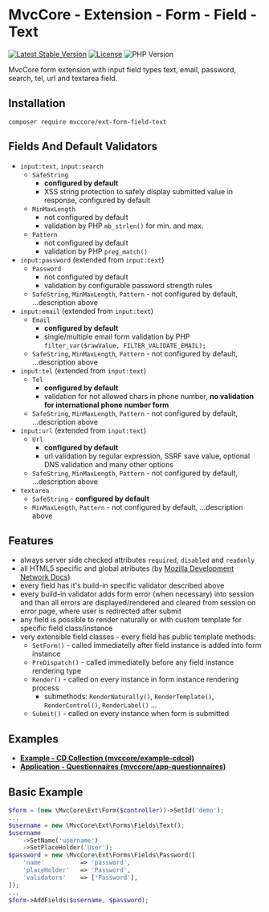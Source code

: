 # MvcCore - Extension - Form - Field - Text

[![Latest Stable Version](https://img.shields.io/badge/Stable-v5.1.7-brightgreen.svg?style=plastic)](https://github.com/mvccore/ext-form-field-text/releases)
[![License](https://img.shields.io/badge/License-BSD%203-brightgreen.svg?style=plastic)](https://mvccore.github.io/docs/mvccore/5.0.0/LICENSE.md)
![PHP Version](https://img.shields.io/badge/PHP->=5.4-brightgreen.svg?style=plastic)

MvcCore form extension with input field types text, email, password, search, tel, url and textarea field.

## Installation
```shell
composer require mvccore/ext-form-field-text
```

## Fields And Default Validators
- `input:text`, `input:search`
	- `SafeString`
		- **configured by default**
		- XSS string protection to safely display submitted value in response, configured by default
	- `MinMaxLength`
		- not configured by default
		- validation by PHP `mb_strlen()` for min. and max.
	- `Pattern`
		- not configured by default
		- validation by PHP `preg_match()`
- `input:password` (extended from `input:text`)
	- `Password`
		- not configured by default
		- validation by configurable password strength rules
	- `SafeString`, `MinMaxLength`, `Pattern` - not configured by default, ...description above
- `input:email` (extended from `input:text`)
	- `Email`
		- **configured by default**
		- single/multiple email form validation by PHP `filter_var($rawValue, FILTER_VALIDATE_EMAIL);`
	- `SafeString`, `MinMaxLength`, `Pattern` - not configured by default, ...description above
- `input:tel` (extended from `input:text`)
	- `Tel`
		- **configured by default**
		- validation for not allowed chars in phone number, **no validation for international phone number form**
	- `SafeString`, `MinMaxLength`, `Pattern` - not configured by default, ...description above
- `input:url` (extended from `input:text`)
	- `Url`
		- **configured by default**
		- url validation by regular expression, SSRF save value, optional DNS validation and many other options
	- `SafeString`, `MinMaxLength`, `Pattern` - not configured by default, ...description above
- `textarea`
	- `SafeString` - **configured by default**
	- `MinMaxLength`, `Pattern` - not configured by default, ...description above

## Features
- always server side checked attributes `required`, `disabled` and `readonly`
- all HTML5 specific and global atributes (by [Mozilla Development Network Docs](https://developer.mozilla.org/en-US/docs/Web/HTML/Reference))
- every field has it's build-in specific validator described above
- every build-in validator adds form error (when necessary) into session
  and than all errors are displayed/rendered and cleared from session on error page, 
  where user is redirected after submit
- any field is possible to render naturally or with custom template for specific field class/instance
- very extensible field classes - every field has public template methods:
	- `SetForm()`		- called immediatelly after field instance is added into form instance
	- `PreDispatch()`	- called immediatelly before any field instance rendering type
	- `Render()`		- called on every instance in form instance rendering process
		- submethods: `RenderNaturally()`, `RenderTemplate()`, `RenderControl()`, `RenderLabel()` ...
	- `Submit()`		- called on every instance when form is submitted

## Examples
- [**Example - CD Collection (mvccore/example-cdcol)**](https://github.com/mvccore/example-cdcol)
- [**Application - Questionnaires (mvccore/app-questionnaires)**](https://github.com/mvccore/app-questionnaires)

## Basic Example

```php
$form = (new \MvcCore\Ext\Form($controller))->SetId('demo');
...
$username = new \MvcCore\Ext\Forms\Fields\Text();
$username
	->SetName('username')
	->SetPlaceHolder('User');
$password = new \MvcCore\Ext\Forms\Fields\Password([
	'name'			=> 'password',
	'placeHolder'	=> 'Password',
	'validators'	=> ['Password'],
]);
...
$form->AddFields($username, $password);

```
